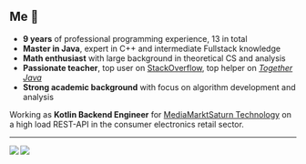 ## Me :frog: ##

- **9 years** of professional programming experience, 13 in total
 - **Master in Java**, expert in C++ and intermediate Fullstack knowledge
 - **Math enthusiast** with large background in theoretical CS and analysis
 - **Passionate teacher**, top user on [StackOverflow](https://stackoverflow.com/users/2411243/Zabuzard?tab=profile), top helper on *[Together Java](https://togetherjava.duckdns.org/)*
 - **Strong academic background** with focus on algorithm development and analysis

Working as **Kotlin Backend Engineer** for [MediaMarktSaturn Technology](https://www.mediamarktsaturn.com/) on a high load REST-API in the consumer electronics retail sector.
<hr>
<img align="left" src="https://github-readme-stats.vercel.app/api?username=zabuzard&count_private=true&show_icons=true&theme=github_dark&hide_border=true&include_all_commits=true&custom_title=GitHub%20Stats" />
<img align="left" src="https://github-readme-stats.vercel.app/api/top-langs/?username=zabuzard&theme=github_dark&layout=compact&card_width=445&langs_count=10&hide=HTML&hide_border=true"/>
